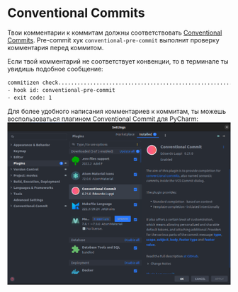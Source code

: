 # Conventional Commits

Твои комментарии к коммитам должны соответствовать [Conventional Commits](https://www.conventionalcommits.org/en/v1.0.0/).
Pre-commit хук `conventional-pre-commit` выполнит проверку комментария перед коммитом.

Если твой комментарий не соответствует конвенции, то в терминале ты увидишь подобное сообщение:
```bash
commitizen check.........................................................Failed
- hook id: conventional-pre-commit
- exit code: 1
```
Для более удобного написания комментариев к коммитам, ты можешь воспользоваться плагином
Conventional Commit для PyCharm:
![conventional-commit-plugin](../img/PyCharm/conventional-commit-plugin.png)

